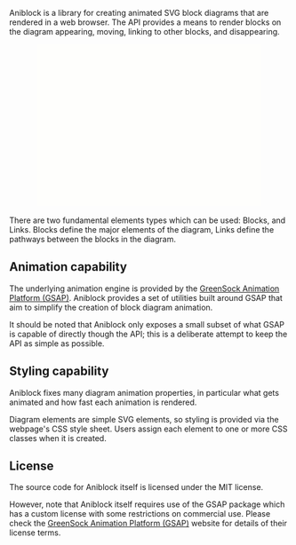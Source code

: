 Aniblock is a library for creating animated SVG block diagrams that are
rendered in a web browser. The API provides a means to render blocks on the
diagram appearing, moving, linking to other blocks, and disappearing.

<p align="center">
  <img src="./docs/sample.gif" alt="A sample Aniblock animation" />
</p>

There are two fundamental elements types which can be used: Blocks, and Links.
Blocks define the major elements of the diagram, Links define the pathways
between the blocks in the diagram.


Animation capability
--------------------

The underlying animation engine is provided by the [GreenSock Animation
Platform (GSAP)](https://greensock.com/gsap/). Aniblock provides a set of
utilities built around GSAP that aim to simplify the creation of block diagram
animation.

It should be noted that Aniblock only exposes a small subset of what GSAP is
capable of directly though the API; this is a deliberate attempt to keep the
API as simple as possible.


Styling capability
------------------

Aniblock fixes many diagram animation properties, in particular what gets
animated and how fast each animation is rendered.

Diagram elements are simple SVG elements, so styling is provided via the
webpage's CSS style sheet. Users assign each element to one or more CSS classes
when it is created.


License
-------

The source code for Aniblock itself is licensed under the MIT license.

However, note that Aniblock itself requires use of the GSAP package which has
a custom license with some restrictions on commercial use. Please check the
[GreenSock Animation Platform (GSAP)](https://greensock.com/gsap/) website for
details of their license terms.
